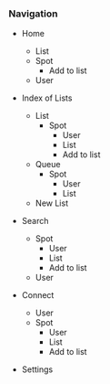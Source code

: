 ### Navigation

* Home
  * List
  * Spot
    * Add to list
  * User

* Index of Lists
  * List
    * Spot
      * User
      * List
      * Add to list
  * Queue
    * Spot
      * User
      * List
  * New List


* Search
  * Spot
    * User
    * List
    * Add to list
  * User

* Connect
  * User
  * Spot
    * User
    * List
    * Add to list

* Settings
